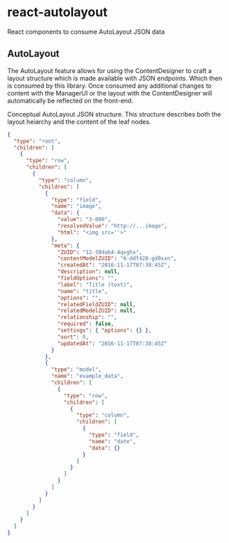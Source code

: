 # react-autolayout

React components to consume AutoLayout JSON data

## AutoLayout

The AutoLayout feature allows for using the ContentDesigner to craft a layout structure which is made available with JSON endpoints. Which then is consumed by this library. Once consumed any additional changes to content with the ManagerUI or the layout with the ContentDesigner will automatically be reflected on the front-end.

Conceptual AutoLayout JSON structure. This structure describes both the layout heiarchy and the content of the leaf nodes.

```json
{
  "type": "root",
  "children": [
    {
      "type": "row",
      "children": [
        {
          "type": "column",
          "children": [
            {
              "type": "field",
              "name": "image",
              "data": {
                "value": "3-000",
                "resolvedValue": "http://...image",
                "html": "<img src=''>"
              },
              "meta": {
                "ZUID": "12-38dab4-4qvghx",
                "contentModelZUID": "6-ddf428-gd0xxn",
                "createdAt": "2016-11-17T07:38:45Z",
                "description": null,
                "fieldOptions": "",
                "label": "Title (text)",
                "name": "title",
                "options": "",
                "relatedFieldZUID": null,
                "relatedModelZUID": null,
                "relationship": "",
                "required": false,
                "settings": { "options": {} },
                "sort": 0,
                "updatedAt": "2016-11-17T07:38:45Z"
              }
            },
            {
              "type": "model",
              "name": "example_data",
              "children": [
                {
                  "type": "row",
                  "children": [
                    {
                      "type": "column",
                      "children": [
                        {
                          "type": "field",
                          "name": "date",
                          "data": {}
                        }
                      ]
                    }
                  ]
                }
              ]
            }
          ]
        }
      ]
    }
  ]
}
```
